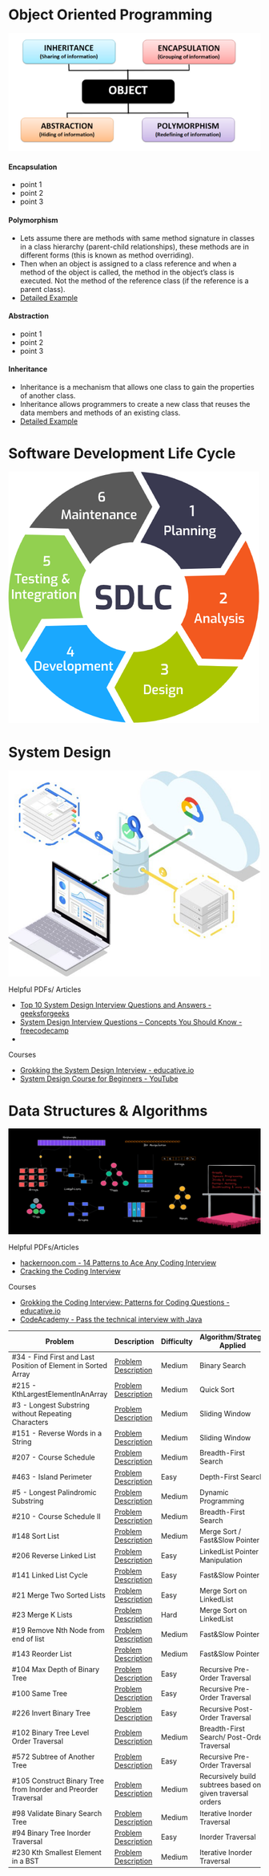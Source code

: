 

# Object Oriented Programming #
![OOP](./images/oop.png)

#### Encapsulation
- point 1
- point 2
- point 3
#### Polymorphism
- Lets assume there are methods with same method signature in classes in a class hierarchy (parent-child relationships), these methods are in different forms (this is known as method overriding).
- Then when an object is assigned to a class reference and when a method of the object is called, the method in the object’s class is executed. Not the method of the reference class (if the reference is a parent class).
- [Detailed Example](https://medium.com/@shanikae/polymorphism-explained-simply-7294c8deeef7)
#### Abstraction
- point 1
- point 2
- point 3
#### Inheritance
- Inheritance is a mechanism that allows one class to gain the properties of another class.
- Inheritance allows programmers to create a new class that reuses the data members and methods of an existing class.
- [Detailed Example](https://www.guru99.com/java-class-inheritance.html)

# Software Development Life Cycle # 
![SDLC](./images/sdlc.png)


# System Design #
![System-Design](./images/systemdesign.jpeg)

Helpful PDFs/ Articles
- [Top 10 System Design Interview Questions and Answers - geeksforgeeks](https://www.geeksforgeeks.org/top-10-system-design-interview-questions-and-answers/)
- [System Design Interview Questions – Concepts You Should Know - freecodecamp](https://www.freecodecamp.org/news/systems-design-for-interviews/)
- 
Courses
- [Grokking the System Design Interview - educative.io ](https://www.educative.io/courses/grokking-the-system-design-interview)
- [System Design Course for Beginners - YouTube](https://www.youtube.com/watch?v=MbjObHmDbZo)

# Data Structures & Algorithms # 
![Data Structures & Algorithms](./images/datastructuresalgorithms.png)

Helpful PDFs/Articles
- [hackernoon.com - 14 Patterns to Ace Any Coding Interview](https://hackernoon.com/14-patterns-to-ace-any-coding-interview-question-c5bb3357f6ed)
- [Cracking the Coding Interview](https://cin.ufpe.br/~fbma/Crack/Cracking%20the%20Coding%20Interview%20189%20Programming%20Questions%20and%20Solutions.pdf)

Courses
- [Grokking the Coding Interview: Patterns for Coding Questions - educative.io](https://www.educative.io/courses/grokking-the-coding-interview)
- [CodeAcademy - Pass the technical interview with Java](https://www.codecademy.com/learn/paths/pass-the-technical-interview-with-java)



 Problem | Description  | Difficulty | Algorithm/Strategy Applied | Solution
--- | --- | --- | --- | --- |
#34 - Find First and Last Position of Element in Sorted Array | [Problem Description](https://leetcode.com/problems/find-first-and-last-position-of-element-in-sorted-array/) | Medium | Binary Search |  [Java](https://github.com/idkburkes/Software-Engineering-Interview-Prep/blob/master/Solutions/Binary%20Search/FindFirstAndLastPositionOfElementInSortedArray.java) |
#215 - KthLargestElementInAnArray| [Problem Description](https://leetcode.com/problems/kth-largest-element-in-an-array/) | Medium | Quick Sort | [Java](https://github.com/idkburkes/Algorithm-Practice/blob/master/Solutions/QuickSort/KthLargestElementInAnArray.java)  |   
#3 - Longest Substring without Repeating Characters    |  [Problem Description](https://leetcode.com/problems/longest-substring-without-repeating-characters/) | Medium  | Sliding Window | [Java](https://github.com/idkburkes/Algorithm-Practice/blob/master/Solutions/Sliding%20Window/LongestSubstringWithoutRepeatingCharacter.java) |  
#151 - Reverse Words in a String | [Problem Description](https://leetcode.com/problems/reverse-words-in-a-string/) | Medium | Sliding Window | [Java](https://github.com/idkburkes/Algorithm-Practice/blob/master/Solutions/Sliding%20Window/ReverseWordsInAString.java) |
#207 - Course Schedule | [Problem Description](https://leetcode.com/problems/course-schedule/) | Medium | Breadth-First Search | [Java](https://github.com/idkburkes/Algorithm-Practice/blob/master/Solutions/Graph/CourseSchedule.java) | 
#463 - Island Perimeter | [Problem Description](https://leetcode.com/problems/island-perimeter/) | Easy | Depth-First Search | [Java](https://github.com/idkburkes/Algorithm-Practice/blob/master/Solutions/Graph/IslandPerimeter.java) | 
#5 - Longest Palindromic Substring | [Problem Description](https://leetcode.com/problems/longest-palindromic-substring/) | Medium | Dynamic Programming | [Java](https://github.com/idkburkes/Algorithm-Practice/blob/master/Solutions/Dynamic%20Programming/LongestPalindromicSubstring.java) |
#210 - Course Schedule II | [Problem Description](https://leetcode.com/problems/course-schedule-ii/) | Medium | Breadth-First Search | [Java](https://github.com/idkburkes/Algorithm-Practice/blob/master/Solutions/Graph/CourseSchedule2.java) |
#148 Sort List | [Problem Description](https://leetcode.com/problems/sort-list/) | Medium | Merge Sort / Fast&Slow Pointer | [Java](https://github.com/idkburkes/Algorithm-Practice/blob/master/Solutions/LinkedList/SortList.java) |
#206 Reverse Linked List | [Problem Description](https://leetcode.com/problems/reverse-linked-list/) | Easy | LinkedList Pointer Manipulation | [Java](https://github.com/idkburkes/Algorithm-Practice/blob/master/Solutions/LinkedList/ReverseLinkedList.java) |
#141 Linked List Cycle | [Problem Description](https://leetcode.com/problems/linked-list-cycle/) | Easy | Fast&Slow Pointer | [Java](https://github.com/idkburkes/Software-Engineering-Interview-Prep/blob/master/Solutions/LinkedList/LinkedListCycle.java) | 
#21 Merge Two Sorted Lists | [Problem Description](https://leetcode.com/problems/merge-two-sorted-lists/) | Easy | Merge Sort on LinkedList | [Java](https://github.com/idkburkes/Software-Engineering-Interview-Prep/blob/master/Solutions/LinkedList/MergeTwoSortedLists.java)
#23 Merge K Lists | [Problem Description](https://leetcode.com/problems/merge-k-sorted-lists/) | Hard | Merge Sort on LinkedList | [Java](https://github.com/idkburkes/Software-Engineering-Interview-Prep/blob/master/Solutions/LinkedList/MergeKLists.java)
#19 Remove Nth Node from end of list | [Problem Description](https://leetcode.com/problems/remove-nth-node-from-end-of-list/) | Medium | Fast&Slow Pointer | [Java](https://github.com/idkburkes/Software-Engineering-Interview-Prep/blob/master/Solutions/LinkedList/RemoveNthFromEnd.java) |
#143 Reorder List | [Problem Description](https://leetcode.com/problems/reorder-list/) | Medium | Fast&Slow Pointer | [Java](https://github.com/idkburkes/Software-Engineering-Interview-Prep/blob/master/Solutions/LinkedList/ReorderList.java) |
#104 Max Depth of Binary Tree | [Problem Description](https://leetcode.com/problems/maximum-depth-of-binary-tree/) | Easy | Recursive Pre-Order Traversal | [Java](https://github.com/idkburkes/Software-Engineering-Interview-Prep/blob/master/Solutions/Tree/MaxDepthOfBinaryTree.java) |
#100 Same Tree | [Problem Description](https://leetcode.com/problems/same-tree/) | Easy | Recursive Pre-Order Traversal | [Java] |
#226 Invert Binary Tree | [Problem Description](https://leetcode.com/problems/invert-binary-tree/) | Easy | Recursive Post-Order Traversal | [Java](https://github.com/idkburkes/Software-Engineering-Interview-Prep/blob/master/Solutions/Tree/InvertBinaryTree.java) |
#102 Binary Tree Level Order Traversal | [Problem Description](https://leetcode.com/problems/binary-tree-level-order-traversal/) | Medium | Breadth-First Search/ Post-Order Traversal | [Java](https://github.com/idkburkes/Software-Engineering-Interview-Prep/blob/master/Solutions/Tree/BinaryTreeLevelOrderTraversal.java) |
#572 Subtree of Another Tree | [Problem Description](https://leetcode.com/problems/subtree-of-another-tree/) | Easy | Recursive Pre-Order Traversal | [Java](https://github.com/idkburkes/Software-Engineering-Interview-Prep/blob/master/Solutions/Tree/SubtreeOfAnotherTree.java) |
#105 Construct Binary Tree from Inorder and Preorder Traversal | [Problem Description](https://leetcode.com/problems/construct-binary-tree-from-preorder-and-inorder-traversal/) | Medium | Recursively build subtrees based on given traversal orders | [Java](https://github.com/idkburkes/Software-Engineering-Interview-Prep/blob/master/Solutions/Tree/ConstructBinaryTreeFromPreorderAndInorderTraversal.java) |
#98 Validate Binary Search Tree | [Problem Description](https://leetcode.com/problems/validate-binary-search-tree/) | Medium | Iterative Inorder Traversal | [Java] |
#94 Binary Tree Inorder Traversal | [Problem Description](https://leetcode.com/problems/binary-tree-inorder-traversal/) | Easy | Inorder Traversal | [Java] |
#230 Kth Smallest Element in a BST | [Problem Description](https://leetcode.com/problems/kth-smallest-element-in-a-bst/) | Medium | Iterative Inorder Traversal | [Java] |